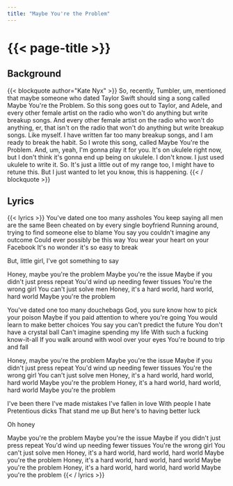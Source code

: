 ```yaml
---
title: "Maybe You're the Problem"
---
```

# {{< page-title >}}

## Background
{{< blockquote author="Kate Nyx" >}}
So, recently, Tumbler, um, mentioned that maybe someone who dated Taylor Swift should sing a song called Maybe You're the Problem.  So this song goes out to Taylor, and Adele, and every other female artist on the radio who won't do anything but write breakup songs.  And every other female artist on the radio who won't do anything, er, that isn't on the radio that won't do anything but write breakup songs.  Like myself.  I have written far too many breakup songs, and I am ready to break the habit.  So I wrote this song, called Maybe You're the Problem.  And, um, yeah, I'm gonna play it for you.  It's on ukulele right now, but I don't think it's gonna end up being on ukulele.  I don't know.  I just used ukulele to write it.  So.  It's just a little out of my range too, I might have to retune this.  But I just wanted to let you know, this is happening.
{{< / blockquote >}}

## Lyrics
{{< lyrics >}}
You've dated one too many assholes
You keep saying all men are the same
Been cheated on by every single boyfriend
Running around, trying to find someone else to blame
You say you couldn't imagine any outcome
Could ever possibly be this way
You wear your heart on your Facebook
It's no wonder it's so easy to break

But, little girl, I've got something to say

Honey, maybe you're the problem
Maybe you're the issue
Maybe if you didn't just press repeat
You'd wind up needing fewer tissues
You're the wrong girl
You can't just solve men
Honey, it's a hard world, hard world, hard world
Maybe you're the problem

You've dated one too many douchebags
God, you sure know how to pick your poison
Maybe if you paid attention to where you're going
You would learn to make better choices
You say you can't predict the future
You don't have a crystal ball
Can't imagine spending my life
With such a fucking know-it-all
If you walk around with wool over your eyes
You're bound to trip and fall

Honey, maybe you're the problem
Maybe you're the issue
Maybe if you didn't just press repeat
You'd wind up needing fewer tissues
You're the wrong girl
You can't just solve men
Honey, it's a hard world, hard world, hard world
Maybe you're the problem
Honey, it's a hard world, hard world, hard world
Maybe you're the problem

I've been there
I've made mistakes
I've fallen in love
With people I hate
Pretentious dicks
That stand me up
But here's to having better luck

Oh honey

Maybe you're the problem
Maybe you're the issue
Maybe if you didn't just press repeat
You'd wind up needing fewer tissues
You're the wrong girl
You can't just solve men
Honey, it's a hard world, hard world, hard world
Maybe you're the problem
Honey, it's a hard world, hard world, hard world
Maybe you're the problem
Honey, it's a hard world, hard world, hard world
Maybe you're the problem
{{< / lyrics >}}
